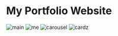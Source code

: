 
# My Portfolio Website

![main](https://user-images.githubusercontent.com/96930354/205547124-656d6239-3e5e-4ad1-b93b-7b4fa9cca3ff.gif)
![me](https://user-images.githubusercontent.com/96930354/205547167-6a41af28-3563-4e99-a4bb-91d6426114a3.gif)
![carousel](https://user-images.githubusercontent.com/96930354/205547224-842a4a83-5014-4fac-b14d-fce48e094714.gif)
![cardz](https://user-images.githubusercontent.com/96930354/205547866-4c4fc13e-af61-43d5-94a3-8cfc90214e45.gif)

